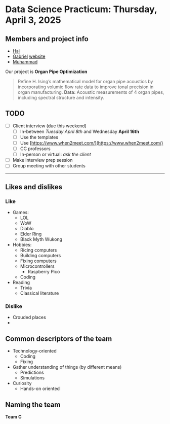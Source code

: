 # Data Science Practicum: Thursday, April 3, 2025

## Members and project info
- [Hai](mailto:hai4@pdx.edu)
- [Gabriel](mailto:gpin2@pdx.edu) [website](https://web.pdx.edu/~gpin2/)
- [Muhammad](mailto:muhammad)

Our project is **Organ Pipe Optimization**

> Refine H. Ising’s mathematical model for organ pipe acoustics
> by incorporating volumic flow rate data to improve tonal precision
> in organ manufacturing.
> **Data:** Acoustic measurements of 4 organ pipes, including spectral
> structure and intensity.

## TODO

- [ ] Client interview (due this weekend)
    - [ ] In-between *Tuesday April 8th* and Wednesday **April 16th**
    - [ ] Use the templates
    - [ ] Use [https://www.when2meet.com/](https://www.when2meet.com/)
    - [ ] CC professors
    - [ ] In-person or virtual: *ask the client*
- [ ] Make interview prep session
- [ ] Group meeting with other students

---

## Likes and dislikes

### Like

- Games:
    - LOL
    - WoW
    - Diablo
    - Elder Ring
    - Black Myth Wukong
- Hobbies:
    - Ricing computers
    - Building computers
    - Fixing computers
    - Microcontrollers
        - Raspberry Pico
    - Coding
- Reading
    - Trivia
    - Classical literature

### Dislike
- Crouded places
- 

## Common descriptors of the team

- Technology-oriented
    - Coding
    - Fixing
- Gather understanding of things (by different means)
    - Predictions
    - Simulations
- Curiosity
    - Hands-on oriented

## Naming the team
**Team C**
